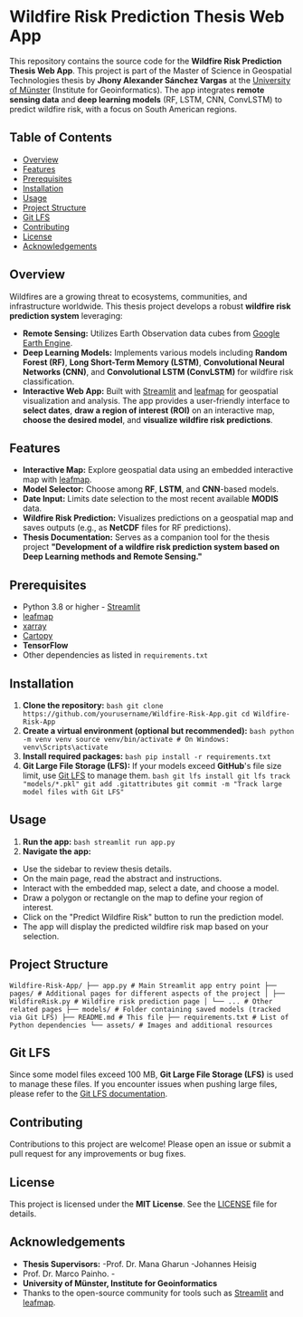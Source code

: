 # Wildfire Risk Prediction Thesis Web App 
This repository contains the source code for the **Wildfire Risk Prediction Thesis Web App**. This project is part of the Master of Science in Geospatial Technologies thesis by **Jhony Alexander Sánchez Vargas** at the [University of Münster](https://www.uni-muenster.de) (Institute for Geoinformatics). The app integrates **remote sensing data** and **deep learning models** (RF, LSTM, CNN, ConvLSTM) to predict wildfire risk, with a focus on South American regions. 
## Table of Contents 
- [Overview](#overview) 
- [Features](#features) 
- [Prerequisites](#prerequisites) 
- [Installation](#installation) 
- [Usage](#usage) 
- [Project Structure](#project-structure) 
- [Git LFS](#git-lfs) 
- [Contributing](#contributing) 
- [License](#license) 
- [Acknowledgements](#acknowledgements) 
## Overview 
Wildfires are a growing threat to ecosystems, communities, and infrastructure worldwide. This thesis project develops a robust **wildfire risk prediction system** leveraging: 
- **Remote Sensing:** Utilizes Earth Observation data cubes from [Google Earth Engine](https://earthengine.google.com). 
- **Deep Learning Models:** Implements various models including **Random Forest (RF)**, **Long Short-Term Memory (LSTM)**, **Convolutional Neural Networks (CNN)**, and **Convolutional LSTM (ConvLSTM)** for wildfire risk classification. 
- **Interactive Web App:** Built with [Streamlit](https://streamlit.io) and [leafmap](https://leafmap.org) for geospatial visualization and analysis.
 The app provides a user-friendly interface to **select dates**, **draw a region of interest (ROI)** on an interactive map, **choose the desired model**, and **visualize wildfire risk predictions**. 
 ## Features 
 - **Interactive Map:** Explore geospatial data using an embedded interactive map with [leafmap](https://leafmap.org). 
 - **Model Selector:** Choose among **RF**, **LSTM**, and **CNN**-based models. 
 - **Date Input:** Limits date selection to the most recent available **MODIS** data. 
 - **Wildfire Risk Prediction:** Visualizes predictions on a geospatial map and saves outputs (e.g., as **NetCDF** files for RF predictions). 
 - **Thesis Documentation:** Serves as a companion tool for the thesis project **"Development of a wildfire risk prediction system based on Deep Learning methods and Remote Sensing."** 
 ## Prerequisites 
 - Python 3.8 or higher - [Streamlit](https://streamlit.io/) 
 - [leafmap](https://leafmap.org) 
 - [xarray](https://xarray.pydata.org) 
 - [Cartopy](https://scitools.org.uk/cartopy) 
 - **TensorFlow**  
 - Other dependencies as listed in `requirements.txt` 
 ## Installation 
 1. **Clone the repository:** 
 ```bash git clone https://github.com/yourusername/Wildfire-Risk-App.git cd Wildfire-Risk-App ``` 
 2. **Create a virtual environment (optional but recommended):** 
 ```bash python -m venv venv source venv/bin/activate # On Windows: venv\Scripts\activate ``` 
 3. **Install required packages:**
  ```bash pip install -r requirements.txt ``` 
  4. **Git Large File Storage (LFS):**
   If your models exceed **GitHub**'s file size limit, use [Git LFS](https://git-lfs.github.com) to manage them. 
   ```bash git lfs install git lfs track "models/*.pkl" git add .gitattributes git commit -m "Track large model files with Git LFS" ``` 
   ## Usage 
   1. **Run the app:** 
   ```bash streamlit run app.py ``` 
   2. **Navigate the app:** 
   - Use the sidebar to review thesis details. 
   - On the main page, read the abstract and instructions. 
   - Interact with the embedded map, select a date, and choose a model. 
   - Draw a polygon or rectangle on the map to define your region of interest. 
   - Click on the "Predict Wildfire Risk" button to run the prediction model. 
   - The app will display the predicted wildfire risk map based on your selection. 
   ## Project Structure 
   ``` Wildfire-Risk-App/ ├── app.py # Main Streamlit app entry point ├── pages/ # Additional pages for different aspects of the project │ ├── WildfireRisk.py # Wildfire risk prediction page │ └── ... # Other related pages ├── models/ # Folder containing saved models (tracked via Git LFS) ├── README.md # This file ├── requirements.txt # List of Python dependencies └── assets/ # Images and additional resources ``` 
   ## Git LFS 
   Since some model files exceed 100 MB, **Git Large File Storage (LFS)** is used to manage these files. If you encounter issues when pushing large files, please refer to the [Git LFS documentation](https://git-lfs.github.com). 
   ## Contributing 
   Contributions to this project are welcome! Please open an issue or submit a pull request for any improvements or bug fixes. 
   ## License 
   This project is licensed under the **MIT License**. See the [LICENSE](LICENSE) file for details. 
   ## Acknowledgements 
   - **Thesis Supervisors:** 
   -Prof. Dr. Mana Gharun 
   -Johannes Heisig
   - Prof. Dr. Marco Painho. - 
   - **University of Münster, Institute for Geoinformatics** 
   - Thanks to the open-source community for tools such as [Streamlit](https://streamlit.io) and [leafmap](https://leafmap.org). 